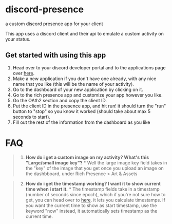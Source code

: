 # discord-presence
a custom discord presence app for your client

This app uses a discord client and their api to emulate a custom activity on your status.


## Get started with using this app

1. Head over to your discord developer portal and to the applications page over [here](https://discord.com/developers/applications).
2. Make a new application if you don't have one already, with any nice name that you like (this will be the name of your activity).
3. Go to the dashboard of your new application by clicking on it.
4. Go to the rich presence app and customize your app however you like.
5. Go the OAth2 section and copy the client ID.
6. Put the client ID in the presence app, and hit run! it should turn the "run" button to "stop" so you know it worked (should take about max 5 seconds to start).
7. Fill out the rest of the information from the dashboard as you like

# FAQ

> 1. **How do i get a custom image on my activity? What's this "Large/small image key"?**
    * Well the large image key field takes in the "key" of the image that you get once you upload an image on the dashbboard, under Rich Presence > Art & Assets

> 2. **How do i get the timestamp working? I want it to show current time when i start it.**
    * The timestamp fields take in a timestamp (number of seconds since epoch), which if you're not sure how to get, you can head over to [here](https://www.epochconverter.com). it lets you calculate timestamps. If you want the current time to show as start timestamp, use the keyword "now" instead, it automatically sets timestamp as the current time.
  
